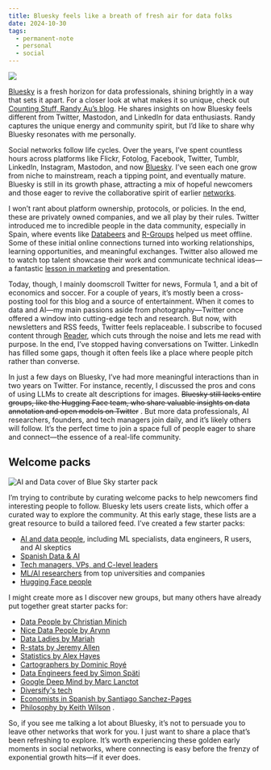 ```yaml
---
title: Bluesky feels like a breath of fresh air for data folks
date: 2024-10-30
tags:
  - permanent-note
  - personal
  - social
---
```

![](notes/attachments/bluesky.webp)

[Bluesky](https://bsky.app/profile/pelayoarbues.com) is a fresh horizon for data professionals, shining brightly in a way that sets it apart. For a closer look at what makes it so unique, check out [Counting Stuff, Randy Au’s blog](https://www.counting-stuff.com/data-twitter-is-having-a-moment-on-bluesky-right-now/). He shares insights on how Bluesky feels different from Twitter, Mastodon, and LinkedIn for data enthusiasts. Randy captures the unique energy and community spirit, but I’d like to share why Bluesky resonates with me personally.

Social networks follow life cycles. Over the years, I’ve spent countless hours across platforms like Flickr, Fotolog, Facebook, Twitter, Tumblr, LinkedIn, Instagram, Mastodon, and now [Bluesky](https://bsky.app/). I’ve seen each one grow from niche to mainstream, reach a tipping point, and eventually mature. Bluesky is still in its growth phase, attracting a mix of hopeful newcomers and those eager to revive the collaborative spirit of earlier [networks](notes/Public%20Speaking%20is%20a%20Game-Changer%20for%20Networking.md).

I won’t rant about platform ownership, protocols, or policies. In the end, these are privately owned companies, and we all play by their rules. Twitter introduced me to incredible people in the data community, especially in Spain, where events like [Databeers](https://www.tumblr.com/databeers) and [R-Groups](https://madrid.r-es.org/) helped us meet offline. Some of these initial online connections turned into working relationships, learning opportunities, and meaningful exchanges. Twitter also allowed me to watch top talent showcase their work and communicate technical ideas—a fantastic [lesson in marketing](https://x.com/javilopen?lang=es) and presentation.

Today, though, I mainly doomscroll Twitter for news, Formula 1, and a bit of economics and soccer. For a couple of years, it’s mostly been a cross-posting tool for this blog and a source of entertainment. When it comes to data and AI—my main passions aside from photography—Twitter once offered a window into cutting-edge tech and research. But now, with newsletters and RSS feeds, Twitter feels replaceable. I subscribe to focused content through [Reader](https://readwise.io/read), which cuts through the noise and lets me read with purpose. In the end, I’ve stopped having conversations on Twitter. LinkedIn has filled some gaps, though it often feels like a place where people pitch rather than converse.

In just a few days on Bluesky, I’ve had more meaningful interactions than in two years on Twitter. For instance, recently, I discussed the pros and cons of using LLMs to create alt descriptions for images. ~~Bluesky still lacks entire groups, like the Hugging Face team, who share valuable insights on data annotation and open models on Twitter~~ . But more data professionals, AI researchers, founders, and tech managers join daily, and it’s likely others will follow. It’s the perfect time to join a space full of people eager to share and connect—the essence of a real-life community.

## Welcome packs

![AI and Data cover of Blue Sky starter pack](notes/attachments/data-AI-starterpack.jpeg)

I’m trying to contribute by curating welcome packs to help newcomers find interesting people to follow. Bluesky lets users create lists, which offer a curated way to explore the community. At this early stage, these lists are a great resource to build a tailored feed. I’ve created a few starter packs: 
- [AI and data people](https://go.bsky.app/7D4NApV), including ML specialists, data engineers, R users, and AI skeptics
- [Spanish Data & AI](https://go.bsky.app/V9JJHHC)
- [Tech managers, VPs, and C-level leaders](https://go.bsky.app/J3W39y1)
- [ML/AI researchers](https://go.bsky.app/gPKeHz) from top universities and companies
- [Hugging Face people](https://go.bsky.app/PTmCYsU)

I might create more as I discover new groups, but many others have already put together great starter packs for:
- [Data People by Christian Minich](https://bsky.app/starter-pack-short/8TdEfdK) 
- [Nice Data People by Arynn](https://go.bsky.app/T1SxhAe)
- [Data Ladies  by Mariah](https://go.bsky.app/5388qNY)
- [R-stats by Jeremy Allen](https://go.bsky.app/Ki7PjpS)
- [Statistics by Alex Hayes](https://bsky.app/starter-pack-short/7TBN5rX) 
- [Cartographers by Dominic Royé](https://bsky.app/starter-pack-short/222AVDQ) 
- [Data Engineers feed by Simon Späti](https://bsky.app/profile/did:plc:edglm4muiyzty2snc55ysuqx/lists/3l6zjwqkxeh2r)
- [Google Deep Mind by Marc Lanctot](https://bsky.app/starter-pack-short/GZ4hZzu)
- [Diversify's tech](https://go.bsky.app/DFvXfF5)
- [Economists in Spanish by Santiago Sanchez-Pages](https://go.bsky.app/**8tkeVED**)
- [Philosophy by Keith Wilson](https://go.bsky.app/kiKSKZ) .

So, if you see me talking a lot about Bluesky, it’s not to persuade you to leave other networks that work for you. I just want to share a place that’s been refreshing to explore. It’s worth experiencing these golden early moments in social networks, where connecting is easy before the frenzy of exponential growth hits—if it ever does.